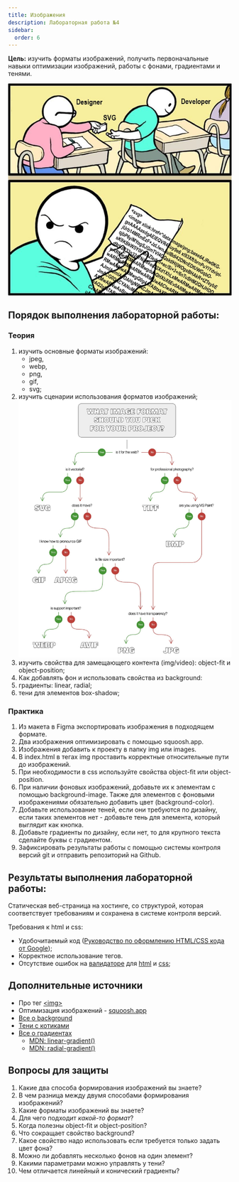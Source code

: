 ```yaml
---
title: Изображения
description: Лабораторная работа №4
sidebar:
  order: 6
---
```


**Цель:** изучить форматы изображений, получить первоначальные навыки оптимизации изображений, работы с фонами, градиентами и тенями.

![svg meme](/img/svg.jpg)

## Порядок выполнения лабораторной работы:

### Теория

1. изучить основные форматы изображений:
   - jpeg,
   - webp,
   - png,
   - gif,
   - svg;
2. изучить сценарии использования форматов изображений; ![how to choose image format](/img/format.jpg)
3. изучить свойства для замещающего контента (img/video): object-fit и object-position;
4. Как добавлять фон и использовать свойства из background:
5. градиенты: linear, radial;
6. тени для элементов box-shadow;

### Практика

1. Из макета в Figma экспортировать изображения в подходящем формате.
2. Два изображения оптимизировать с помощью squoosh.app.
3. Изображения добавить к проекту в папку img или images.
4. В index.html в тегах img проставить корректные относительные пути до изображений.
5. При необходимости в css используйте свойства object-fit или object-position.
6. При наличии фоновых изображений, добавьте их к элементам с помощью background-image. Также для элементов с фоновыми изображениями обязательно добавить цвет (background-color).
7. Добавьте использование теней, если они требуются по дизайну, если таких элементов нет - добавьте тень для элемента, который выглядит как кнопка.
8. Добавьте градиенты по дизайну, если нет, то для крупного текста сделайте буквы с градиентом.
9. Зафиксировать результаты работы с помощью системы контроля версий git и отправить репозиторий на Github.

## Результаты выполнения лабораторной работы:

Статическая веб-страница на хостинге, со структурой, которая соответствует требованиям и сохранена в системе контроля версий.

Требования к html и css:

- Удобочитаемый код ([Руководство по оформлению HTML/CSS кода от Google](https://habr.com/ru/post/143452/));
- Корректное использование тегов.
- Отсутствие ошибок на [валидаторе](https://validator.w3.org/) для [html](https://validator.w3.org/) и [css](https://jigsaw.w3.org/css-validator/);

## Дополнительные источники

- Про тег [\<img\>](https://doka.guide/html/img/)
- Оптимизация изображений - [squoosh.app](https://squoosh.app)
- [Все о background](https://www.freecodecamp.org/news/learn-css-background-properties/)
- [Тени с котиками](https://www.freecodecamp.org/news/css-box-shadow-property-with-examples/)
- [Все о градиентах](https://css-tricks.com/css3-gradients/)
  - [MDN: linear-gradient()](https://developer.mozilla.org/en-US/docs/Web/CSS/gradient/linear-gradient)
  - [MDN: radial-gradient()](https://developer.mozilla.org/en-US/docs/Web/CSS/gradient/radial-gradient)

## Вопросы для защиты

1. Какие два способа формирования изображений вы знаете?
1. В чем разница между двумя способами формирования изображений?
1. Какие форматы изображений вы знаете?
1. Для чего подходит *какой-то формат*?
1. Когда полезны object-fit и object-position?
1. Что сокращает свойство background?
1. Какое свойство надо использовать если требуется только задать цвет фона?
1. Можно ли добавлять несколько фонов на один элемент?
1. Какими параметрами можно управлять у тени?
1. Чем отличается линейный и конический градиенты?
